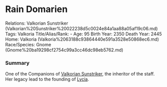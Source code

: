 # Rain Domarien

Relations: Valkorian Sunstriker (Valkorian%20Sunstriker%20022238d5c0024e84a1aa88a05af19c06.md) 
Tags: Valkoria
Title/Alias/Rank: -
Age: 95
Birth Year: 2350
Death Year: 2445
Home: Valkoria (Valkoria%2063188c93864440e591a3528e50868ec6.md) 
Race/Species: Gnome (Gnome%20ba19298cf2754c99a3cc46dc98eb5762.md)

### Summary

One of the Companions of [Valkorian Sunstriker](Valkorian%20Sunstriker%20022238d5c0024e84a1aa88a05af19c06.md), the inheritor of the staff. Her legacy lead to the founding of [Lycia](Lycia%20402bf15c994f402cbbf4ef7250df6463.md).